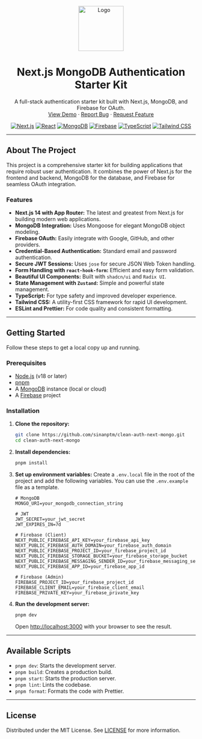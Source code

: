 <div align="center">
  <br />
    <a href="https://github.com/sinanptm/clean-auth-next-mongo" target="_blank">
      <img src="https://raw.githubusercontent.com/sinanptm/clean-auth-next-mongo/main/public/assets/logo.png" alt="Logo" width="120" />
    </a>
  <br />
  <h1 align="center">Next.js MongoDB Authentication Starter Kit</h1>
  <p align="center">
    A full-stack authentication starter kit built with Next.js, MongoDB, and Firebase for OAuth.
    <br />
    <a href="https://clean-auth-next.vercel.app/">View Demo</a>
    ·
    <a href="https://github.com/sinanptm/clean-auth-next-mongo/issues/new?labels=bug&template=bug-report.md">Report Bug</a>
    ·
    <a href="https://github.com/sinanptm/clean-auth-next-mongo/issues/new?labels=feature-request&template=feature-request.md">Request Feature</a>
  </p>
</div>

<div align="center">

[![Next.js](https://img.shields.io/badge/Next.js-14.x-black?style=for-the-badge&logo=next.js)](https://nextjs.org/)
[![React](https://img.shields.io/badge/React-18.x-blue?style=for-the-badge&logo=react)](https://reactjs.org/)
[![MongoDB](https://img.shields.io/badge/MongoDB-green?style=for-the-badge&logo=mongodb)](https://www.mongodb.com/)
[![Firebase](https://img.shields.io/badge/Firebase-orange?style=for-the-badge&logo=firebase)](https://firebase.google.com/)
[![TypeScript](https://img.shields.io/badge/TypeScript-blue?style=for-the-badge&logo=typescript)](https://www.typescriptlang.org/)
[![Tailwind CSS](https://img.shields.io/badge/Tailwind_CSS-3.x-blue?style=for-the-badge&logo=tailwind-css)](https://tailwindcss.com/)

</div>

---

## About The Project

This project is a comprehensive starter kit for building applications that require robust user authentication. It combines the power of Next.js for the frontend and backend, MongoDB for the database, and Firebase for seamless OAuth integration.

### Features

- **Next.js 14 with App Router:** The latest and greatest from Next.js for building modern web applications.
- **MongoDB Integration:** Uses Mongoose for elegant MongoDB object modeling.
- **Firebase OAuth:** Easily integrate with Google, GitHub, and other providers.
- **Credential-Based Authentication:** Standard email and password authentication.
- **Secure JWT Sessions:** Uses `jose` for secure JSON Web Token handling.
- **Form Handling with `react-hook-form`:** Efficient and easy form validation.
- **Beautiful UI Components:** Built with `shadcn/ui` and `Radix UI`.
- **State Management with `Zustand`:** Simple and powerful state management.
- **TypeScript:** For type safety and improved developer experience.
- **Tailwind CSS:** A utility-first CSS framework for rapid UI development.
- **ESLint and Prettier:** For code quality and consistent formatting.

---

## Getting Started

Follow these steps to get a local copy up and running.

### Prerequisites

- [Node.js](https://nodejs.org/en/) (v18 or later)
- [pnpm](https://pnpm.io/installation)
- A [MongoDB](https://www.mongodb.com/try/download/community) instance (local or cloud)
- A [Firebase](https://console.firebase.google.com/) project

### Installation

1. **Clone the repository:**
   ```sh
   git clone https://github.com/sinanptm/clean-auth-next-mongo.git
   cd clean-auth-next-mongo
   ```

2. **Install dependencies:**
   ```sh
   pnpm install
   ```

3. **Set up environment variables:**
   Create a `.env.local` file in the root of the project and add the following variables. You can use the `.env.example` file as a template.

   ```env
   # MongoDB
   MONGO_URI=your_mongodb_connection_string

   # JWT
   JWT_SECRET=your_jwt_secret
   JWT_EXPIRES_IN=7d

   # Firebase (Client)
   NEXT_PUBLIC_FIREBASE_API_KEY=your_firebase_api_key
   NEXT_PUBLIC_FIREBASE_AUTH_DOMAIN=your_firebase_auth_domain
   NEXT_PUBLIC_FIREBASE_PROJECT_ID=your_firebase_project_id
   NEXT_PUBLIC_FIREBASE_STORAGE_BUCKET=your_firebase_storage_bucket
   NEXT_PUBLIC_FIREBASE_MESSAGING_SENDER_ID=your_firebase_messaging_sender_id
   NEXT_PUBLIC_FIREBASE_APP_ID=your_firebase_app_id

   # Firebase (Admin)
   FIREBASE_PROJECT_ID=your_firebase_project_id
   FIREBASE_CLIENT_EMAIL=your_firebase_client_email
   FIREBASE_PRIVATE_KEY=your_firebase_private_key
   ```

4. **Run the development server:**
   ```sh
   pnpm dev
   ```

   Open [http://localhost:3000](http://localhost:3000) with your browser to see the result.

---

## Available Scripts

- `pnpm dev`: Starts the development server.
- `pnpm build`: Creates a production build.
- `pnpm start`: Starts the production server.
- `pnpm lint`: Lints the codebase.
- `pnpm format`: Formats the code with Prettier.

---

## License

Distributed under the MIT License. See <a href="https://github.com/sinanptm/clean-auth-next-mongo/blob/main/LICENSE.md">LICENSE</a> for more information.

